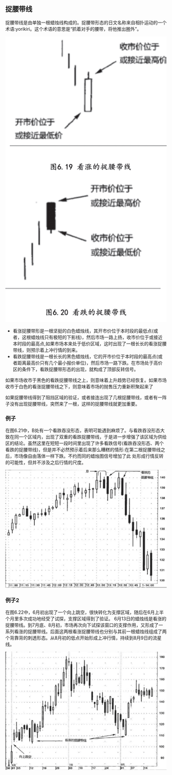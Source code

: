 ## 捉腰带线
捉腰带线是由单独一根蜡烛线构成的。捉腰带形态的日文名称来自相扑运动的一个术语:yorikiri。这个术语的意思是“抓着对手的腰带，将他推出圈外”。

![alt text](img/14-捉腰带线.png)

- 看涨捉腰带形是一根坚挺的白色蜡烛线，其开市价位于本时段的最低点(或者，这根蜡烛线只有极短的下影线)，然后市场一路上扬，收市价位于或接近本时段的最高点,如果市场本来处于低价区域，这时出现了一根长长的看涨捉腰带线，则预示着上冲行情的到来。
- 看跌捉腰带线是一根长长的黑色蜡烛线，它的开市价位于本时段的最高点(或者距离最高价只有几个最小报价单位)，然后市场一路下跌。在市场处于高价区的条件下，看跌捉腰带形态的出现，就构成了顶部反转信号。

如果市场收市于黑色的看跌捉腰带线之上，则意味着上升趋势已经恢复。如果市场收市于白色的看涨捉腰带线之下，则意味着市场的抛售压力重新积聚起来了

如果捉腰带线得到了阻挡区域的验证，或者接连出现了几根捉腰带线，或者有一阵子没有出现捉腰带线，突然来了一根，这样的捉腰带线就更加重要。

### 例子
在图6.21中，B处有一个看跌吞没形态，表明可能遇到麻烦了。与看跌吞没形态大致在同一个区域内，出现了双重的看跌捉腰带线，于是进一步增强了该区域为供给区的结论。虽然这里在短短一段时间里出现了许多看跌信号(看跌吞没形态、两个看跌的捉腰带线)，但是并不必然预示着后来那么糟糕的情形:在第二根捉腰带线之后，市场像自由落体一样下跌。不约而同的蜡烛图信号增加了此 处形成行情反转的可能性，但并不涉及之后行情的尺度。

![alt text](img/14-捉腰带线2.png)

### 例子2
在图6.22中，6月初出现了一个向上跳空，很快转化为支撑区域，随后在6月上半个月里多次成功地经受了试探，支撑区域得到了验证。 6月13日的蜡烛线是看涨的捉腰带线。到7月底、8月初，市场再次向下试探该窗口的支撑作用，又形成了一系列看涨的捉腰带线。后面这两根看涨捉腰带线也分别与其前一根蜡烛线组成了两个背靠背的刺透形态。从8月初的低点开始形成上冲行情，持续到8月9日的流星线。

![alt text](img/14-捉腰带线3.png)
